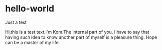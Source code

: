 # hello-world
Just a test

Hi,this is a test text.I'm Kom.The internal part of you.
I have to say that having such idea to know another part of myself is a pleasure thing.
Hope can be a master of my life.
